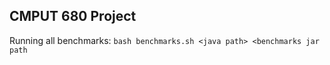 ## CMPUT 680 Project

Running all benchmarks:
`bash benchmarks.sh <java path> <benchmarks jar path`
